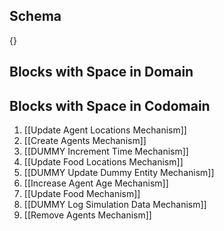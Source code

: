 ## Schema

{}

## Blocks with Space in Domain

## Blocks with Space in Codomain
1. [[Update Agent Locations Mechanism]]
2. [[Create Agents Mechanism]]
3. [[DUMMY Increment Time Mechanism]]
4. [[Update Food Locations Mechanism]]
5. [[DUMMY Update Dummy Entity Mechanism]]
6. [[Increase Agent Age Mechanism]]
7. [[Update Food Mechanism]]
8. [[DUMMY Log Simulation Data Mechanism]]
9. [[Remove Agents Mechanism]]

